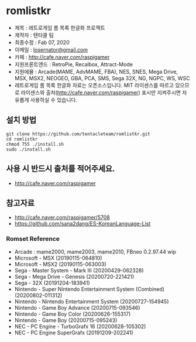 # romlistkr

* 제목 : 레트로게임 롬 목록 한글화 프로젝트
* 제작자 : 텐타클 팀
* 최종수정 : Fab 07, 2020
* 이메일 : losernator@gmail.com
* 카페 : http://cafe.naver.com/raspigamer
* 지원프론트엔드 : RetroPie, Recalbox, Attract-Mode
* 지원에뮬 : Arcade(MAME, AdvMAME, FBA), NES, SNES, Mega Drive, MSX, MSX2, NEOGEO, GBA, PCA, SMS, Sega 32X, NG, NGPC, WS, WSC
* 레트로게임 롬 목록 한글화 자료는 오픈소스입니다. MIT 라이센스를 따르고 있으므로 라이센스와 출처(http://cafe.naver.com/raspigamer) 표시만 지켜주시면 자유롭게 사용하실 수 있습니다.

## 설치 방법
<pre><code>git clone https://github.com/tentacleteam/romlistkr.git
cd romlistkr
chmod 755 ./install.sh
sudo ./install.sh</code></pre>

## 사용 시 반드시 출처를 적어주세요.
* http://cafe.naver.com/raspigamer

## 참고자료
* http://cafe.naver.com/raspigamer/5708
* https://github.com/sana2dang/ES-KoreanLanguage-List


### Romset Reference
* Arcade : mame2000, mame2003, mame2010, FBneo 0.2.97.44 wip
* Microsoft - MSX (20190115-064810)
* Microsoft - MSX2 (20190115-063003)
* Sega - Master System - Mark III (20200429-062328)
* Sega - Mega Drive - Genesis (20200720-221421)
* Sega - 32X (20191204-183941)
* Nintendo - Super Nintendo Entertainment System (Combined) (20200802-011312)
* Nintendo - Nintendo Entertainment System (20200727-154945)
* Nintendo - Game Boy Advance (20200715-093546)
* Nintendo - Game Boy Color (20200626-155317)
* Nintendo - Game Boy (20200715-095243)
* NEC - PC Engine - TurboGrafx 16 (20200628-105302)
* NEC - PC Engine SuperGrafx (20191209-202241)